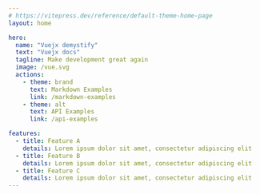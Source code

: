 ```yaml
---
# https://vitepress.dev/reference/default-theme-home-page
layout: home

hero:
  name: "Vuejx demystify"
  text: "Vuejx docs"
  tagline: Make development great again
  image: /vue.svg
  actions:
    - theme: brand
      text: Markdown Examples
      link: /markdown-examples
    - theme: alt
      text: API Examples
      link: /api-examples

features:
  - title: Feature A
    details: Lorem ipsum dolor sit amet, consectetur adipiscing elit
  - title: Feature B
    details: Lorem ipsum dolor sit amet, consectetur adipiscing elit
  - title: Feature C
    details: Lorem ipsum dolor sit amet, consectetur adipiscing elit
---
```



